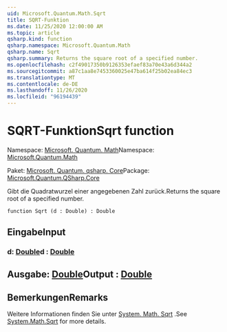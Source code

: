 ```yaml
---
uid: Microsoft.Quantum.Math.Sqrt
title: SQRT-Funktion
ms.date: 11/25/2020 12:00:00 AM
ms.topic: article
qsharp.kind: function
qsharp.namespace: Microsoft.Quantum.Math
qsharp.name: Sqrt
qsharp.summary: Returns the square root of a specified number.
ms.openlocfilehash: c2f49017350b9126353efaef83a70e43a6d344a2
ms.sourcegitcommit: a87c1aa8e7453360025e47ba614f25b02ea84ec3
ms.translationtype: MT
ms.contentlocale: de-DE
ms.lasthandoff: 11/26/2020
ms.locfileid: "96194439"
---
```

# <a name="sqrt-function"></a><span data-ttu-id="59ed5-102">SQRT-Funktion</span><span class="sxs-lookup"><span data-stu-id="59ed5-102">Sqrt function</span></span>

<span data-ttu-id="59ed5-103">Namespace: [Microsoft. Quantum. Math](xref:Microsoft.Quantum.Math)</span><span class="sxs-lookup"><span data-stu-id="59ed5-103">Namespace: [Microsoft.Quantum.Math](xref:Microsoft.Quantum.Math)</span></span>

<span data-ttu-id="59ed5-104">Paket: [Microsoft. Quantum. qsharp. Core](https://nuget.org/packages/Microsoft.Quantum.QSharp.Core)</span><span class="sxs-lookup"><span data-stu-id="59ed5-104">Package: [Microsoft.Quantum.QSharp.Core](https://nuget.org/packages/Microsoft.Quantum.QSharp.Core)</span></span>


<span data-ttu-id="59ed5-105">Gibt die Quadratwurzel einer angegebenen Zahl zurück.</span><span class="sxs-lookup"><span data-stu-id="59ed5-105">Returns the square root of a specified number.</span></span>

```qsharp
function Sqrt (d : Double) : Double
```


## <a name="input"></a><span data-ttu-id="59ed5-106">Eingabe</span><span class="sxs-lookup"><span data-stu-id="59ed5-106">Input</span></span>

### <a name="d--double"></a><span data-ttu-id="59ed5-107">d: [Double](xref:microsoft.quantum.lang-ref.double)</span><span class="sxs-lookup"><span data-stu-id="59ed5-107">d : [Double](xref:microsoft.quantum.lang-ref.double)</span></span>





## <a name="output--double"></a><span data-ttu-id="59ed5-108">Ausgabe: [Double](xref:microsoft.quantum.lang-ref.double)</span><span class="sxs-lookup"><span data-stu-id="59ed5-108">Output : [Double](xref:microsoft.quantum.lang-ref.double)</span></span>



## <a name="remarks"></a><span data-ttu-id="59ed5-109">Bemerkungen</span><span class="sxs-lookup"><span data-stu-id="59ed5-109">Remarks</span></span>

<span data-ttu-id="59ed5-110">Weitere Informationen finden Sie unter [System. Math. Sqrt](https://docs.microsoft.com/dotnet/api/system.math.sqrt) .</span><span class="sxs-lookup"><span data-stu-id="59ed5-110">See [System.Math.Sqrt](https://docs.microsoft.com/dotnet/api/system.math.sqrt) for more details.</span></span>